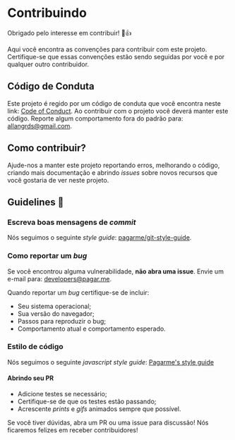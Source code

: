 # Contribuindo

Obrigado pelo interesse em contribuir! :tada::+1:

Aqui você encontra as convenções para contribuir com este projeto. Certifique-se que essas convenções estão sendo seguidas por você e por qualquer outro contribuidor.

## Código de Conduta

Este projeto é regido por um código de conduta que você encontra neste link: [Code of Conduct](CODE_OF_CONDUCT.md). Ao contribuir com o projeto você deverá manter este código. Reporte algum comportamento fora do padrão para: [allangrds@gmail.com](mailto:allangrds@gmail.com).

## Como contribuir?

Ajude-nos a manter este projeto reportando erros, melhorando o código, criando mais documentação e abrindo *issues* sobre novos recursos que você gostaria de ver neste projeto.

## Guidelines :rotating_light:

### Escreva boas mensagens de *commit*

Nós seguimos o seguinte *style guide*: [pagarme/git-style-guide](https://github.com/pagarme/git-style-guide).

### Como reportar um *bug*

Se você encontrou alguma vulnerabilidade, **não abra uma issue**. Envie um e-mail para: [developers@pagar.me](mailto:developers@pagar.me).

Quando reportar um *bug* certifique-se de incluir:
- Seu sistema operacional;
- Sua versão do navegador;
- Passos para reproduzir o bug;
- Comportamento atual e comportamento esperado.

### Estilo de código

Nós seguimos o seguinte *javascript style guide*: [Pagarme's style guide](https://github.com/pagarme/javascript-style-guide)

#### Abrindo seu PR

- Adicione testes se necessário;
- Certifique-se de que os testes estão passando;
- Acrescente *prints* e *gifs* animados sempre que possível.

Se você tiver dúvidas, abra um PR ou uma issue para discussão! Nós ficaremos felizes em receber contribuidores!
